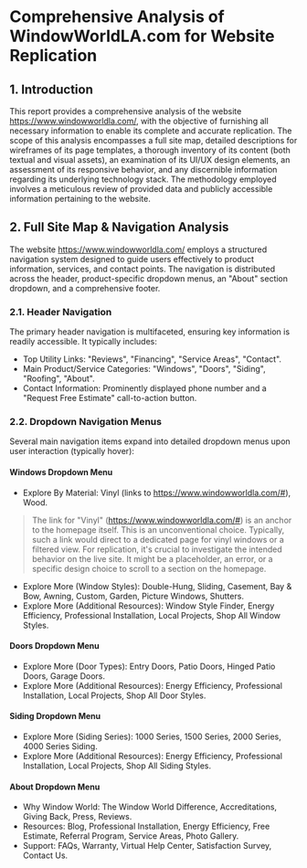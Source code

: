 # Comprehensive Analysis of WindowWorldLA.com for Website Replication

## 1. Introduction

This report provides a comprehensive analysis of the website https://www.windowworldla.com/, with the objective of furnishing all necessary information to enable its complete and accurate replication. The scope of this analysis encompasses a full site map, detailed descriptions for wireframes of its page templates, a thorough inventory of its content (both textual and visual assets), an examination of its UI/UX design elements, an assessment of its responsive behavior, and any discernible information regarding its underlying technology stack. The methodology employed involves a meticulous review of provided data and publicly accessible information pertaining to the website.

## 2. Full Site Map & Navigation Analysis

The website https://www.windowworldla.com/ employs a structured navigation system designed to guide users effectively to product information, services, and contact points. The navigation is distributed across the header, product-specific dropdown menus, an "About" section dropdown, and a comprehensive footer.

### 2.1. Header Navigation

The primary header navigation is multifaceted, ensuring key information is readily accessible. It typically includes:

- Top Utility Links: "Reviews", "Financing", "Service Areas", "Contact".
- Main Product/Service Categories: "Windows", "Doors", "Siding", "Roofing", "About".
- Contact Information: Prominently displayed phone number and a "Request Free Estimate" call-to-action button.

### 2.2. Dropdown Navigation Menus

Several main navigation items expand into detailed dropdown menus upon user interaction (typically hover):

#### Windows Dropdown Menu

- Explore By Material: Vinyl (links to https://www.windowworldla.com/#), Wood.

> The link for "Vinyl" (https://www.windowworldla.com/#) is an anchor to the homepage itself. This is an unconventional choice. Typically, such a link would direct to a dedicated page for vinyl windows or a filtered view. For replication, it's crucial to investigate the intended behavior on the live site. It might be a placeholder, an error, or a specific design choice to scroll to a section on the homepage.

- Explore More (Window Styles): Double-Hung, Sliding, Casement, Bay & Bow, Awning, Custom, Garden, Picture Windows, Shutters.
- Explore More (Additional Resources): Window Style Finder, Energy Efficiency, Professional Installation, Local Projects, Shop All Window Styles.

#### Doors Dropdown Menu

- Explore More (Door Types): Entry Doors, Patio Doors, Hinged Patio Doors, Garage Doors.
- Explore More (Additional Resources): Energy Efficiency, Professional Installation, Local Projects, Shop All Door Styles.

#### Siding Dropdown Menu

- Explore More (Siding Series): 1000 Series, 1500 Series, 2000 Series, 4000 Series Siding.
- Explore More (Additional Resources): Energy Efficiency, Professional Installation, Local Projects, Shop All Siding Styles.

#### About Dropdown Menu

- Why Window World: The Window World Difference, Accreditations, Giving Back, Press, Reviews.
- Resources: Blog, Professional Installation, Energy Efficiency, Free Estimate, Referral Program, Service Areas, Photo Gallery.
- Support: FAQs, Warranty, Virtual Help Center, Satisfaction Survey, Contact Us.
